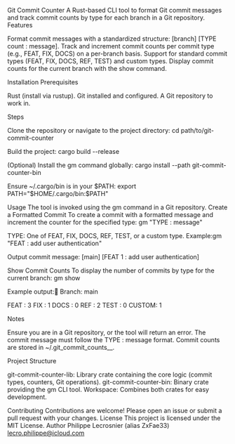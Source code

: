 Git Commit Counter
A Rust-based CLI tool to format Git commit messages and track commit counts by type for each branch in a Git repository.
Features

Format commit messages with a standardized structure: [branch] [TYPE count : message].
Track and increment commit counts per commit type (e.g., FEAT, FIX, DOCS) on a per-branch basis.
Support for standard commit types (FEAT, FIX, DOCS, REF, TEST) and custom types.
Display commit counts for the current branch with the show command.

Installation
Prerequisites

Rust (install via rustup).
Git installed and configured.
A Git repository to work in.

Steps

Clone the repository or navigate to the project directory:
cd path/to/git-commit-counter


Build the project:
cargo build --release


(Optional) Install the gm command globally:
cargo install --path git-commit-counter-bin

Ensure ~/.cargo/bin is in your $PATH:
export PATH="$HOME/.cargo/bin:$PATH"



Usage
The tool is invoked using the gm command in a Git repository.
Create a Formatted Commit
To create a commit with a formatted message and increment the counter for the specified type:
gm "TYPE : message"


TYPE: One of FEAT, FIX, DOCS, REF, TEST, or a custom type.
Example:gm "FEAT : add user authentication"


Output commit message: [main] [FEAT 1 : add user authentication]

Show Commit Counts
To display the number of commits by type for the current branch:
gm show


Example output:📌 Branch: main

FEAT  : 3
FIX   : 1
DOCS  : 0
REF   : 2
TEST  : 0
CUSTOM: 1



Notes

Ensure you are in a Git repository, or the tool will return an error.
The commit message must follow the TYPE : message format.
Commit counts are stored in ~/.git_commit_counts_<project>_<branch>.

Project Structure

git-commit-counter-lib: Library crate containing the core logic (commit types, counters, Git operations).
git-commit-counter-bin: Binary crate providing the gm CLI tool.
Workspace: Combines both crates for easy development.

Contributing
Contributions are welcome! Please open an issue or submit a pull request with your changes.
License
This project is licensed under the MIT License.
Author
Philippe Lecrosnier (alias ZxFae33) lecro.philippe@icloud.com
